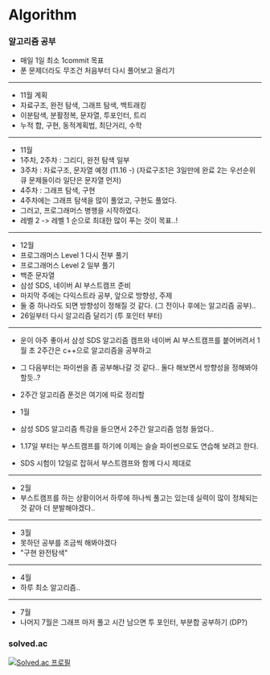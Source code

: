 # Algorithm

### 알고리즘 공부

- 매일 1일 최소 1commit 목표
- 푼 문제더라도 무조건 처음부터 다시 풀어보고 올리기
 
***
- 11월 계획
- 자료구조, 완전 탐색, 그래프 탐색, 백트래킹
- 이분탐색, 분활정복, 문자열, 투포인터, 트리
- 누적 합, 구현, 동적계획법, 최단거리, 수학


***
- 11월
- 1주차, 2주차 : 그리디, 완전 탐색 일부
- 3주차 : 자료구조, 문자열 예정 (11.16 -) (자료구조1은 3일만에 완료 2는 우선순위 큐 문제들이라 일단은 문자열 먼저)
- 4주차 : 그래프 탐색, 구현 
- 4주차에는 그래프 탐색을 많이 풀었고, 구현도 풀었다.
- 그러고, 프로그래머스 병행을 시작하였다.
- 레벨 2 -> 레벨 1 순으로 최대한 많이 푸는 것이 목표..!
***

- 12월 
- 프로그래머스 Level 1 다시 전부 풀기
- 프로그래머스 Level 2 일부 풀기
- 백준 문자열
- 삼성 SDS, 네이버 AI 부스트캠프 준비
- 마지막 주에는 다익스트라 공부, 앞으로 방향성, 주제 
- 둘 중 하나라도 되면 방향성이 정해질 것 같다. (그 전이나 후에는 알고리즘 공부)..
- 26일부터 다시 알고리즘 달리기 (투 포인터 부터)
***

- 운이 아주 좋아서 삼성 SDS 알고리즘 캠프와 네이버 AI 부스트캠프를 붙어버려서 1월 초 2주간은 c++으로 알고리즘을 공부하고
- 그 다음부터는 파이썬을 좀 공부해나갈 것 같다.. 둘다 해보면서 방향성을 정해봐야할듯..?
- 2주간 알고리즘 푼것은 여기에 따로 정리할 

- 1월
- 삼성 SDS 알고리즘 특강을 들으면서 2주간 알고리즘 엄청 들었다..
- 1.17일 부터는 부스트캠프를 하기에 이제는 슬슬 파이썬으로도 연습해 보려고 한다.

- SDS 시험이 12일로 잡혀서 부스트캠프와 함께 다시 제대로 

***

- 2월
- 부스트캠프를 하는 상황이어서 하루에 하나씩 풀고는 있는데 실력이 많이 정체되는 것 같아 더 분발해야겠다..

***

- 3월
- 못하던 공부를 조금씩 해봐야겠다
- "구현 완전탐색"

***

- 4월
- 하루 최소 알고리즘..

***

- 7월
- 나머지 7월은 그래프 마저 풀고 시간 남으면 투 포인터, 부분합 공부하기 (DP?)

### solved.ac

[![Solved.ac
프로필](http://mazassumnida.wtf/api/v2/generate_badge?boj=9114jin)](https://solved.ac/9114jin) &nbsp;&nbsp;

